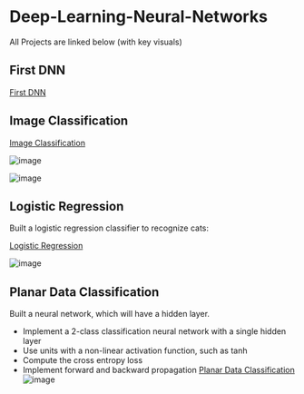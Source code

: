 # Deep-Learning-Neural-Networks
All Projects are linked below (with key visuals)

## First DNN
[First DNN](https://github.com/ri-shenvi/Deep-Learning-Neural-Networks/blob/88119b6b09d2ca880610d30ba154127b6ec694c6/01%20-%20Basics/First%20Deep%20Neural%20Network/First%20DNN.ipynb)


## Image Classification
[Image Classification](https://github.com/ri-shenvi/Deep-Learning-Neural-Networks/blob/cdba57d2e8b24a9e3f5e69fcb7144bc7d5a6e58c/01%20-%20Basics/Image%20Classification/Deep%20Neural%20Network%20Application.ipynb)

![image](https://github.com/ri-shenvi/Deep-Learning-Neural-Networks/assets/117927570/e3bfabd6-1e7c-4fb0-9532-d7a3afc57381)

![image](https://github.com/ri-shenvi/Deep-Learning-Neural-Networks/assets/117927570/f4f15775-652e-4173-8057-da06b7749416)

## Logistic Regression
Built a logistic regression classifier to recognize cats:

[Logistic Regression](https://github.com/ri-shenvi/Deep-Learning-Neural-Networks/blob/d0edd23ef6edffcf0a35d84c5083fe9bdad6c9de/01%20-%20Basics/Logistic%20Regression/Logistic.ipynb)

![image](https://github.com/ri-shenvi/Deep-Learning-Neural-Networks/assets/117927570/bf7ad202-4cc6-4ecc-a4de-b665e48fb9d1)

## Planar Data Classification
Built a neural network, which will have a hidden layer. 
- Implement a 2-class classification neural network with a single hidden layer
- Use units with a non-linear activation function, such as tanh
- Compute the cross entropy loss
- Implement forward and backward propagation
[Planar Data Classification](https://github.com/ri-shenvi/Deep-Learning-Neural-Networks/blob/d0edd23ef6edffcf0a35d84c5083fe9bdad6c9de/01%20-%20Basics/Planar%20Data%20Classification%20(One%20Hidden%20Layer)/Planar%20data%20classification%20with%20one%20hidden%20layer.ipynb)
![image](https://github.com/ri-shenvi/Deep-Learning-Neural-Networks/assets/117927570/0f456fca-fb21-4191-b69d-319519cd816e)



